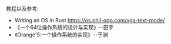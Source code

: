 教程以及参考:
- Writing an OS in Rust  https://os.phil-opp.com/vga-text-mode/
- 《一个64位操作系统的设计与实现》--田宇
- 《Orange'S:一个操作系统的实现》--于渊